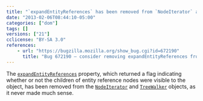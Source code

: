 ```yaml
---
title: "`expandEntityReferences` has been removed from `NodeIterator` and `TreeWalker`"
date: "2013-02-06T08:44:10-05:00"
categories: ["dom"]
tags: []
versions: ["21"]
cclicense: "BY-SA 3.0"
references:
    - url: "https://bugzilla.mozilla.org/show_bug.cgi?id=672190"
      title: "Bug 672190 – consider removing expandEntityReferences from NodeIterator and TreeWalker"
---
```

The [`expandEntityReferences`](https://developer.mozilla.org/docs/Web/API/NodeIterator.expandEntityReferences) property, which returned a flag indicating whether or not the children of entity reference nodes were visible to the object, has been removed from the [`NodeIterator`](https://developer.mozilla.org/docs/Web/API/NodeIterator) and [`TreeWalker`](https://developer.mozilla.org/docs/Web/API/TreeWalker) objects, as it never made much sense.
